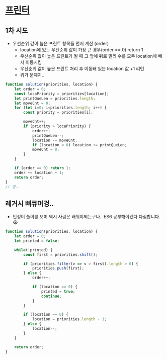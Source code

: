 # [프린터](https://programmers.co.kr/learn/courses/30/lessons/42587)

## 1차 시도

* 우선순위 값이 높은 프린트 항목들 먼저 계산 (order)
  * location에 있는 우선순위 값이 가장 큰 경우(order == 0) return 1
  * 우선순위 값이 높은 프린트가 될 때 그 앞에 뒤로 밀리 수를 모두 location에 빼서 이동시킴
  * 우선순위 값이 높은 프린트 처리 후 이동돼 있는 location 값 +1 리턴
  * 뭐가 문제지..

```javascript
function solution(priorities, location) {
    let order = 0;
    const locaPriority = priorities[location];
    let printQueLen = priorities.length;
    let moveCnt = 0;
    for (let i=0; i<priorities.length; i++) {
        const priority = priorities[i];

        moveCnt++;
        if (priority > locaPriority) {
            order++;
            printQueLen--;
            location -= moveCnt;
            if (location < 0) location += printQueLen;
            moveCnt = 0;
        }
    }

    if (order == 0) return 1;
    order += location + 1;
    return order;
}
// 망..
```

## 레거시 뻐큐머겅..

* 민정이 풀이를 보며 역시 사람은 배워야되는구나.. ES6 공부해야겠다 다짐합니다.😭

```js
function solution(priorities, location) {
    let order = 0;
    let printed = false;

    while(!printed) {
        const first = priorities.shift();

        if (priorities.filter(v => v > first).length > 0) {
            priorities.push(first);
        } else {
            order++;

            if (location == 0) {
                printed = true;
                continue;
            }
        }

        if (location == 0) {
            location = priorities.length - 1;
        } else {
            location--;
        }
    }

    return order;
}

```